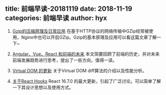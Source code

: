 title: 前端早读-20181119
date: 2018-11-19
categories: 前端早读
author: hyx
---

1. [Gzip的压缩原理及日常应用](https://zhuanlan.zhihu.com/p/42418273)
在基于HTTP协议的网络传输中GZip经常被使用，Nginx中也可以开启GZip。Gzip的基本原理及应用可以看这篇文章了解一下~

2. [Angular、Vue、React 和前端的未来](https://zhuanlan.zhihu.com/p/28357490)
本文简要回顾了前端的历史，并对未来前端发展趋势进行思考，提出了一些方向，值得一读。

3. [Virtual DOM 的更新](https://mp.weixin.qq.com/s/VoPO2hmNODrqIsvueIcqlw)
关于Virtual DOM diff算法的介绍以及性能分析。

4. [关于React Hooks](https://juejin.im/post/5be3ea136fb9a049f9121014)
React 16.7.0 的最大更新，引起了广泛讨论。可以简单了解一下其设计思想以及使用方式。